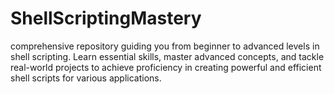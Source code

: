 # ShellScriptingMastery
comprehensive repository guiding you from beginner to advanced levels in shell scripting. Learn essential skills, master advanced concepts, and tackle real-world projects to achieve proficiency in creating powerful and efficient shell scripts for various applications.
